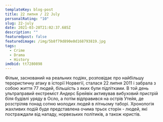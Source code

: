 ```yaml
---
templateKey: blog-post
title: 22 липня / 22 July
personalRating: "10"
slug: 22-july
date: 2021-03-28T21:02:37.685Z
description: ""
featuredpost: false
featuredimage: /img/5b8f79d890e0d168793819.jpg
tags:
  - Crime
  - Drama
  - History
imdbid: tt7280898
---
```

Фільм, заснований на реальних подіях, розповідає про найбільшу терористичну атаку в історії Норвегії, сталася 22 липня 2011 і забрала з собою життя 77 людей, більшість з яких були підлітками.
В той день ультраправий екстреміст Андерс Брейвік активував вибуховий пристрій біля будівлі уряду в Осло, а потім відправився на острів Утейя, де розстріляв понад сотню молодих людей в літньому таборі. Хронологія жахливих подій буде представлена ​​очима трьох сторін - людей, які постраждали від нападу, норвезьких політиків, а також юристів.